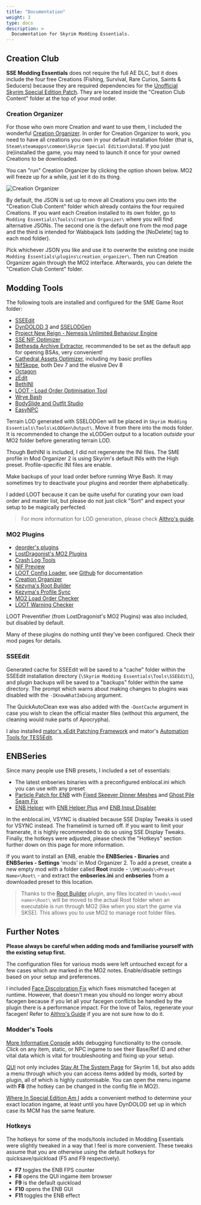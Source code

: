```yaml
---
title: "Documentation"
weight: 3
type: docs
description: >
  Documentation for Skyrim Modding Essentials.
---
```


## Creation Club

**SSE Modding Essentials** does not require the full AE DLC, but it does include the four free Creations (Fishing, Survival, Rare Curios, Saints & Seducers) because they are required dependencies for the [Unofficial Skyrim Special Edition Patch](https://www.nexusmods.com/skyrimspecialedition/mods/266). They are located inside the "Creation Club Content" folder at the top of your mod order.

### Creation Organizer

For those who own more Creation and want to use them, I included the wonderful [Creation Organizer](https://www.nexusmods.com/skyrimspecialedition/mods/66329). In order for Creation Organizer to work, you need to have all creations you own in your default installation folder (that is, `Steam\steamapps\common\Skyrim Special Edition\Data`). If you just (re)installed the game, you may need to launch it once for your owned Creations to be downloaded.

You can "run" Creation Organizer by clicking the option shown below. MO2 will freeze up for a while, just let it do its thing.

![Creation Organizer](/Pictures/sme/creation-organizer.png)

By default, the JSON is set up to move all Creations you own into the "Creation Club Content" folder which already contains the four required Creations. If you want each Creation installed to its own folder, go to `Modding Essentials\Tools\Creation Organizer\` where you will find alternative JSONs. The second one is the default one from the mod page and the third is intended for Wabbajack lists (adding the [NoDelete] tag to each mod folder).

Pick whichever JSON you like and use it to overwrite the existing one inside `Modding Essentials\plugins\creation_organizer\`. Then run Creation Organizer again through the MO2 interface. Afterwards, you can delete the "Creation Club Content" folder.

## Modding Tools

The following tools are installed and configured for the SME Game Root folder:

- [SSEEdit](https://www.nexusmods.com/skyrimspecialedition/mods/164)
- [DynDOLOD 3](https://www.nexusmods.com/skyrimspecialedition/mods/68518) and [SSELODGen](https://stepmodifications.org/forum/topic/13451-xlodgen-terrain-lod-beta-94-for-fnv-fo3-fo4-fo4vr-tes5-sse-tes5vr-enderal-enderalse/)
- [Project New Reign - Nemesis Unlimited Behaviour Engine](https://www.nexusmods.com/skyrimspecialedition/mods/60033)
- [SSE NIF Optimizer](https://www.nexusmods.com/skyrimspecialedition/mods/4089)
- [Bethesda Archive Extractor](https://www.nexusmods.com/skyrimspecialedition/mods/974), recommended to be set as the default app for opening BSAs, very convenient!
- [Cathedral Assets Optimizer](https://www.nexusmods.com/skyrimspecialedition/mods/23316), including my basic profiles
- [NifSkope](https://github.com/niftools/nifskope), both Dev 7 and the elusive Dev 8
- [Octagon](https://www.nexusmods.com/skyrimspecialedition/mods/28773)
- [zEdit](https://github.com/z-edit/zedit/releases)
- [BethINI](https://www.nexusmods.com/skyrimspecialedition/mods/4875)
- [LOOT - Load Order Optimisation Tool](https://www.nexusmods.com/skyrimspecialedition/mods/1918)
- [Wrye Bash](https://www.nexusmods.com/skyrimspecialedition/mods/6837)
- [BodySlide and Outfit Studio](https://www.nexusmods.com/skyrimspecialedition/mods/201)
- [EasyNPC](https://www.nexusmods.com/skyrimspecialedition/mods/52313)

Terrain LOD generated with SSELODGen will be placed in `Skyrim Modding Essentials\Tools\xLODGen\Output\`. Move it from there into the mods folder. It is recommended to change the xLODGen output to a location *outside* your MO2 folder before generating terrain LOD.

Though BethINI is included, I did not regenerate the INI files. The SME profile in Mod Organizer 2 is using Skyrim's default INIs with the High preset. Profile-specific INI files are enable.

Make backups of your load order before running Wrye Bash. It may sometimes try to deactivate your plugins and reorder them alphabetically.

I added LOOT because it can be quite useful for curating your own load order and master list, but please do not just click "Sort" and expect your setup to be magically perfected.

> For more information for LOD generation, please check [Althro's guide](https://github.com/The-Animonculory/Modding-Resources/blob/main/DynDOLOD.md).

### MO2 Plugins

- [deorder's plugins](https://github.com/deorder/mo2-plugins)
- [LostDragonist's MO2 Plugins](https://www.nexusmods.com/site/mods/82)
- [Crash Log Tools](https://www.nexusmods.com/skyrimspecialedition/mods/66743)
- [NIF Preview](https://www.nexusmods.com/skyrimspecialedition/mods/69813)
- [LOOT Config Loader](https://www.nexusmods.com/skyrimspecialedition/mods/60864), see [Github](https://github.com/Exit-9B/LOOTConfigLoader/blob/main/README.md) for documentation
- [Creation Organizer](https://www.nexusmods.com/skyrimspecialedition/mods/66329)
- [Kezyma's Root Builder](https://www.nexusmods.com/skyrimspecialedition/mods/31720)
- [Kezyma's Profile Sync](https://www.nexusmods.com/skyrimspecialedition/mods/60690)
- [MO2 Load Order Checker](https://www.nexusmods.com/site/mods/608)
- [LOOT Warning Checker](https://www.nexusmods.com/site/mods/323)

LOOT Preventifier (from LostDragonist's MO2 Plugins) was also included, but disabled by default.

Many of these plugins do nothing until they've been configured. Check their mod pages for details.

### SSEEdit

Generated cache for SSEEdit will be saved to a "cache" folder within the SSEEdit installation directory (`\Skyrim Modding Essentials\Tools\SSEEdit\`), and plugin backups will be saved to a "backups" folder within the same directory. The prompt which warns about making changes to plugins was disabled with the `-IKnowWhatImDoing` argument.

The QuickAutoClean exe was also added with the `-DontCache` argument in case you wish to clean the official master files (without this argument, the cleaning would nuke parts of Apocrypha).

I also installed [mator's xEdit Patching Framework](https://www.nexusmods.com/skyrim/mods/68617) and mator's [Automation Tools for TES5Edit](https://www.nexusmods.com/skyrim/mods/49373).

## ENBSeries

Since many people use ENB presets, I included a set of essentials:

- The latest enbseries binaries with a preconfigured enblocal.ini which you can use with any preset
- [Particle Patch for ENB](https://www.nexusmods.com/skyrimspecialedition/mods/65720) with [Fixed Skeever Dinner Meshes](https://www.nexusmods.com/skyrimspecialedition/mods/68481) and [Ghost Pile Seam Fix](https://www.nexusmods.com/skyrimspecialedition/mods/67841)
- [ENB Helper](https://www.nexusmods.com/skyrimspecialedition/mods/23174) with [ENB Helper Plus](https://www.nexusmods.com/skyrimspecialedition/mods/62743) and [ENB Input Disabler](https://www.nexusmods.com/skyrimspecialedition/mods/62796)

In the enblocal.ini, VSYNC is disabled because SSE Display Tweaks is used for VSYNC instead. The framelimit is turned off. If you want to limit your framerate, it is highly recommended to do so using SSE Display Tweaks. Finally, the hotkeys were adjusted, please check the "Hotkeys" section further down on this page for more information.

If you want to install an ENB, enable the **ENBSeries - Binaries** and **ENBSeries - Settings** 'mods' in Mod Organizer 2. To add a preset, create a new empty mod with a folder called **Root** inside - `\SME\mods\<Preset Name>\Root\` - and extract the **enbseries.ini** and **enbseries** from a downloaded preset to this location.

> Thanks to the [Root Builder](https://www.nexusmods.com/skyrimspecialedition/mods/31720) plugin, any files located in `\mods\<mod name>\Root\` will be moved to the actual Root folder when an executable is run through MO2 (like when you start the game via SKSE). This allows you to use MO2 to manage root folder files.

## Further Notes

**Please always be careful when adding mods and familiarise yourself with the existing setup first.** 

The configuration files for various mods were left untouched except for a few cases which are marked in the MO2 notes. Enable/disable settings based on your setup and preferences.

I included [Face Discoloration Fix](https://www.nexusmods.com/skyrimspecialedition/mods/42441) which fixes mismatched facegen at runtime. However, that doesn't mean you should no longer worry about facegen because if you let all your facegen conflicts be handled by the plugin there is a performance impact. For the love of Talos, regenerate your facegen! Refer to [Althro's Guide](https://github.com/The-Animonculory/Modding-Resources/blob/main/Regenerating%20Faces%20in%20the%20Creation%20Kit.md) if you are not sure how to do it.

### Modder's Tools

[More Informative Console](https://www.nexusmods.com/skyrimspecialedition/mods/19250) adds debugging functionality to the console. Click on any item, static, or NPC ingame to see their Base/Ref ID and other vital data which is vital for troubleshooting and fixing up your setup.

[QUI](https://www.nexusmods.com/skyrimspecialedition/mods/65343) not only includes [Stay At The System Page](https://www.nexusmods.com/skyrimspecialedition/mods/19832) for Skyrim 1.6, but also adds a menu through which you can access items added by mods, sorted by plugin, all of which is highly customisable. You can open the menu ingame with **F8** (the hotkey can be changed in the config file in MO2).

[Where In Special Edition Am I](https://www.nexusmods.com/skyrimspecialedition/mods/30907) adds a convenient method to determine your exact location ingame, at least until you have DynDOLOD set up in which case its MCM has the same feature.

### Hotkeys

The hotkeys for some of the mods/tools included in Modding Essentials were slightly tweaked in a way that I feel is more convenient. These tweaks assume that you are otherwise using the default hotkeys for quicksave/quickload (F5 and F9 respectively).

- **F7** toggles the ENB FPS counter
- **F8** opens the QUI ingame item browser
- **F9** is the default quickload
- **F10** opens the ENB GUI
- **F11** toggles the ENB effect